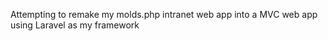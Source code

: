Attempting to remake my molds.php intranet web app into a MVC web app using Laravel as my framework
